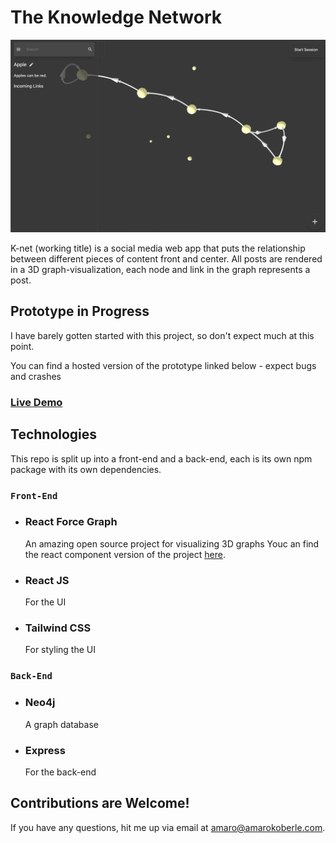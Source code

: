 # The Knowledge Network

![Prototype Screenshot](/readme-images/screenshot.png)

K-net (working title) is a social media web app that puts the relationship between different pieces of content front and center. All posts are rendered in a 3D graph-visualization, each node and link in the graph represents a post.

## Prototype in Progress

I have barely gotten started with this project, so don't expect much at this point.

You can find a hosted version of the prototype linked below - expect bugs and crashes

### [Live Demo](https://quizzical-edison-523c55.netlify.app/)

## Technologies

This repo is split up into a front-end and a back-end, each is its own npm package with its own dependencies.

### `Front-End`

- ### React Force Graph

  An amazing open source project for visualizing 3D graphs
  Youc an find the react component version of the project [here](https://github.com/vasturiano/react-force-graph).

- ### React JS

  For the UI

- ### Tailwind CSS
  For styling the UI

### `Back-End`

- ### Neo4j

  A graph database

- ### Express
  For the back-end

## Contributions are Welcome!

If you have any questions, hit me up via email at amaro@amarokoberle.com.
